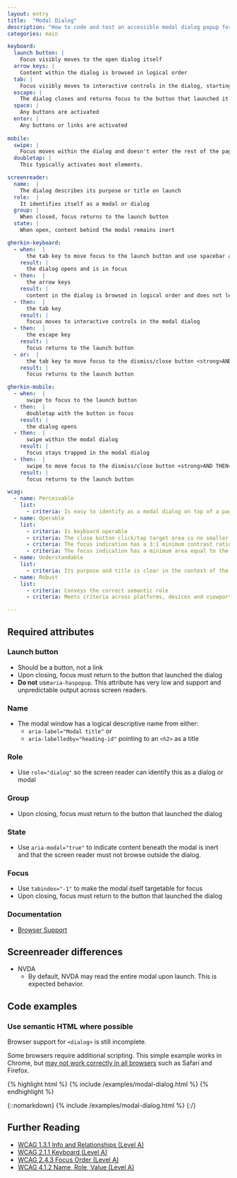 ```yaml
---
layout: entry
title:  "Modal Dialog"
description: "How to code and test an accessible modal dialog popup for Web"
categories: main

keyboard:
  launch button: |
    Focus visibly moves to the open dialog itself
  arrow keys: |
    Content within the dialog is browsed in logical order
  tab: |
    Focus visibly moves to interactive controls in the dialog, starting with the first interactive control (typically close button)
  escape: |
    The dialog closes and returns focus to the button that launched it
  space: |
    Any buttons are activated
  enter: |
    Any buttons or links are activated
  
mobile:
  swipe: |
    Focus moves within the dialog and doesn't enter the rest of the page.
  doubletap: |
    This typically activates most elements.

screenreader:
  name:  |
    The dialog describes its purpose or title on launch
  role:  |
    It identifies itself as a modal or dialog
  group: |
    When closed, focus returns to the launch button
  state: |
    When open, content behind the modal remains inert

gherkin-keyboard: 
  - when:  |
      the tab key to move focus to the launch button and use spacebar and/or enter key to activate the button
    result: |
      the dialog opens and is in focus
  - then:  |
      the arrow keys
    result: |
      content in the dialog is browsed in logical order and does not leave the dialog
  - then:  |
      the tab key
    result: |
      focus moves to interactive controls in the modal dialog
  - then:  |
      the escape key
    result: |
      focus returns to the launch button
  - or:  |
      the tab key to move focus to the dismiss/close button <strong>AND THEN</strong> use the spacebar or enter key to activate the dismiss/close button
    result: |
      focus returns to the launch button

gherkin-mobile:
  - when:  |
      swipe to focus to the launch button
  - then:  |
      doubletap with the button in focus
    result: |
      the dialog opens
  - then:  |
      swipe within the modal dialog
    result: |
      focus stays trapped in the modal dialog
  - then:  |
      swipe to move focus to the dismiss/close button <strong>AND THEN</strong> double tap on the close button
    result: |
      focus returns to the launch button

wcag:
  - name: Perceivable
    list:
      - criteria: Is easy to identify as a modal dialog on top of a page (and not a new page)
  - name: Operable
    list:
      - criteria: Is keyboard operable
      - criteria: The close button click/tap target area is no smaller than 44x44px
      - criteria: The focus indication has a 3:1 minimum contrast ratio against adjacent elements
      - criteria: The focus indication has a minimum area equal to the width of the element and 2px in height
  - name: Understandable
    list:
      - criteria: Its purpose and title is clear in the context of the whole page
  - name: Robust
    list:
      - criteria: Conveys the correct semantic role 
      - criteria: Meets criteria across platforms, devices and viewports

---
```


## Required attributes

### Launch button
- Should be a button, not a link
- Upon closing, focus must return to the button that launched the dialog
- **Do not**  use`aria-haspopup`. This attribute has very low and support and unpredictable output across screen readers. 

### Name
- The modal window has a logical descriptive name from either:
  - `aria-label="Modal title"` or
  - `aria-labelledby="heading-id"` pointing to an `<h2>` as a title    

### Role
- Use `role="dialog"` so the screen reader can identify this as a dialog or modal

### Group
- Upon closing, focus must return to the button that launched the dialog

### State
- Use `aria-modal="true"` to indicate content beneath the modal is inert and that the screen reader must not browse outside the dialog.

### Focus
- Use `tabindex="-1"` to make the modal itself targetable for focus
- Upon closing, focus must return to the button that launched the dialog

### Documentation
- [Browser Support](https://caniuse.com/?search=dialog)

## Screenreader differences

- NVDA
  - By default, NVDA may read the entire modal upon launch. This is expected behavior.


## Code examples

### Use semantic HTML where possible

Browser support for `<dialog>` is still incomplete. 

Some browsers require additional scripting. This simple example works in Chrome, but [may not work correctly in all browsers](https://caniuse.com/?search=dialog) such as Safari and Firefox.

{% highlight html %}
{% include /examples/modal-dialog.html %}
{% endhighlight %}

{::nomarkdown}
<example>
{% include /examples/modal-dialog.html %}
</example>
{:/}

## Further Reading
- [WCAG 1.3.1 Info and Relationships (Level A)](https://www.w3.org/WAI/WCAG22/Understanding/info-and-relationships.html)
- [WCAG 2.1.1 Keyboard (Level A)](https://www.w3.org/WAI/WCAG22/Understanding/keyboard)
- [WCAG 2.4.3 Focus Order (Level A)](https://www.w3.org/WAI/WCAG22/Understanding/focus-order.html)
- [WCAG 4.1.2 Name, Role, Value (Level A)](https://www.w3.org/WAI/WCAG22/Understanding/name-role-value)
